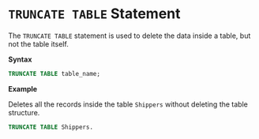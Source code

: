 # `TRUNCATE TABLE` Statement

The `TRUNCATE TABLE` statement is used to delete the data inside a table, but not the table itself.

**Syntax**

```sql
TRUNCATE TABLE table_name;
```

**Example**

Deletes all the records inside the table `Shippers` without deleting the table structure.

```sql
TRUNCATE TABLE Shippers.
```
